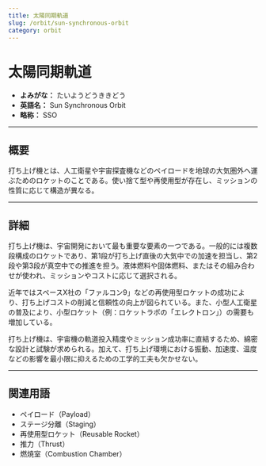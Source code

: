 ```yaml
---
title: 太陽同期軌道
slug: /orbit/sun-synchronous-orbit
category: orbit
---
```


# 太陽同期軌道

- **よみがな：** たいようどうききどう  
- **英語名：** Sun Synchronous Orbit  
- **略称：** SSO  

---

## 概要

打ち上げ機とは、人工衛星や宇宙探査機などのペイロードを地球の大気圏外へ運ぶためのロケットのことである。使い捨て型や再使用型が存在し、ミッションの性質に応じて構造が異なる。

---

## 詳細

打ち上げ機は、宇宙開発において最も重要な要素の一つである。一般的には複数段構成のロケットであり、第1段が打ち上げ直後の大気中での加速を担当し、第2段や第3段が真空中での推進を担う。液体燃料や固体燃料、またはその組み合わせが使われ、ミッションやコストに応じて選択される。

近年ではスペースX社の「ファルコン9」などの再使用型ロケットの成功により、打ち上げコストの削減と信頼性の向上が図られている。また、小型人工衛星の普及により、小型ロケット（例：ロケットラボの「エレクトロン」）の需要も増加している。

打ち上げ機は、宇宙機の軌道投入精度やミッション成功率に直結するため、綿密な設計と試験が求められる。加えて、打ち上げ環境における振動、加速度、温度などの影響を最小限に抑えるための工学的工夫も欠かせない。

---

## 関連用語

- ペイロード（Payload）
- ステージ分離（Staging）
- 再使用型ロケット（Reusable Rocket）
- 推力（Thrust）
- 燃焼室（Combustion Chamber）
